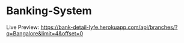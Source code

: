 # Banking-System

Live Preview: https://bank-detail-lyfe.herokuapp.com/api/branches/?q=Bangalore&limit=4&offset=0
